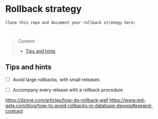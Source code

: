 # Rollback strategy

```
Clone this repo and document your rollback strategy here:



```
> Content
> - [Tips and hints](#tips-and-hints)
 
## Tips and hints

- [ ] Avoid large rollbacks, with small releases


- [ ] Accompany every release with a rollback procedure




https://dzone.com/articles/how-do-rollback-well
https://www.red-gate.com/blog/how-to-avoid-rollbacks-in-database-devops#expand-contract
